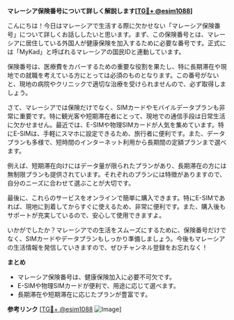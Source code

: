 **マレーシア保険番号について詳しく解説します[[TG💪+ @esim1088](https://t.me/s/esim1088)]**

こんにちは！今日はマレーシアで生活する際に欠かせない「マレーシア保険番号」について詳しくお話ししたいと思います。まず、この保険番号とは、マレーシアに居住している外国人が健康保険を加入するために必要な番号です。正式には「MyKad」と呼ばれるマレーシアの国民IDと連動しています。

保険番号は、医療費をカバーするための重要な役割を果たし、特に長期滞在や現地での就職を考えている方にとっては必須のものとなります。この番号がないと、現地の病院やクリニックで適切な治療を受けられませんので、必ず取得しましょう。

さて、マレーシアでは保険だけでなく、SIMカードやモバイルデータプランも非常に重要です。特に観光客や短期滞在者にとって、現地での通信手段は日常生活に欠かせません。最近では、E-SIMや物理SIMカードが人気を集めています。特にE-SIMは、手軽にスマホに設定できるため、旅行者に便利です。また、データプランも多様で、短時間のインターネット利用から長期間の定額プランまで選べます。

例えば、短期滞在向けにはデータ量が限られたプランがあり、長期滞在の方には無制限プランも提供されています。それぞれのプランには特徴がありますので、自分のニーズに合わせて選ぶことが大切です。

最後に、これらのサービスをオンラインで簡単に購入できます。特にE-SIMであれば、現地に到着してからすぐに使えるため、非常に便利です。また、購入後もサポートが充実しているので、安心して使用できますよ。

いかがでしたか？マレーシアでの生活をスムーズにするために、保険番号だけでなく、SIMカードやデータプランもしっかり準備しましょう。今後もマレーシアの生活情報を発信していきますので、ぜひチャンネル登録をお忘れなく！

**まとめ**
- マレーシア保険番号は、健康保険加入に必要不可欠です。
- E-SIMや物理SIMカードが便利で、用途に応じて選べます。
- 長期滞在や短期滞在に応じたプランが豊富です。

**参考リンク**
[[TG💪+ @esim1088](https://t.me/s/esim1088) ![Image](https://i.postimg.cc/Y0z9fWf4/image.png)]